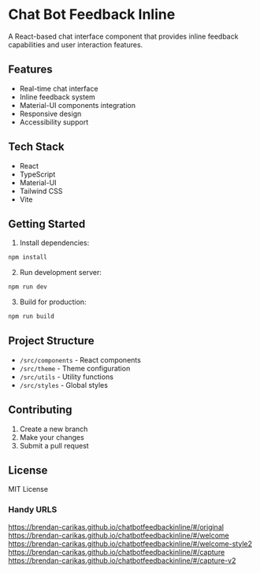 # Chat Bot Feedback Inline

A React-based chat interface component that provides inline feedback capabilities and user interaction features.

## Features

- Real-time chat interface
- Inline feedback system
- Material-UI components integration
- Responsive design
- Accessibility support

## Tech Stack

- React
- TypeScript
- Material-UI
- Tailwind CSS
- Vite

## Getting Started

1. Install dependencies:
```bash
npm install
```

2. Run development server:
```bash
npm run dev
```

3. Build for production:
```bash
npm run build
```

## Project Structure

- `/src/components` - React components
- `/src/theme` - Theme configuration
- `/src/utils` - Utility functions
- `/src/styles` - Global styles

## Contributing

1. Create a new branch
2. Make your changes
3. Submit a pull request

## License

MIT License

### Handy URLS


https://brendan-carikas.github.io/chatbotfeedbackinline/#/original
https://brendan-carikas.github.io/chatbotfeedbackinline/#/welcome
https://brendan-carikas.github.io/chatbotfeedbackinline/#/welcome-style2
https://brendan-carikas.github.io/chatbotfeedbackinline/#/capture
https://brendan-carikas.github.io/chatbotfeedbackinline/#/capture-v2